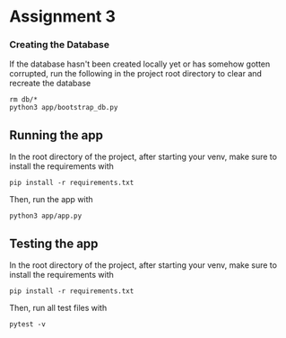 # Assignment 3

### Creating the Database
If the database hasn't been created locally yet or has somehow gotten corrupted, run the following in the project root directory to clear and recreate the database
```
rm db/*
python3 app/bootstrap_db.py
```

## Running the app
In the root directory of the project, after starting your venv, make sure to install the requirements with
```
pip install -r requirements.txt
```

Then, run the app with
```
python3 app/app.py
```

## Testing the app
In the root directory of the project, after starting your venv, make sure to install the requirements with
```
pip install -r requirements.txt
```

Then, run all test files with
```
pytest -v
```
